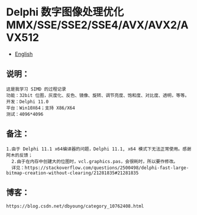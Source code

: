 # Delphi 数字图像处理优化 MMX/SSE/SSE2/SSE4/AVX/AVX2/AVX512

- [English](readme.md)

## 说明：
    这是我学习 SIMD 的过程记录
    功能：32bit 位图，灰度化、反色、镜像、旋转、调节亮度、饱和度、对比度、透明，等等。
    开发：Delphi 11.0
    平台：Win10X64；支持 X86/X64
    测试：4096*4096

## 备注：
    1.由于 Delphi 11.1 x64编译器的问题，Delphi 11.1, x64 模式下无法正常使用。感谢阿木的反馈；
	  2.由于在内存中创建大的位图时，vcl.graphics.pas，会很耗时，所以要作修改。
	  详见：https://stackoverflow.com/questions/2500498/delphi-fast-large-bitmap-creation-without-clearing/21281835#21281835
  
## 博客：
    https://blog.csdn.net/dbyoung/category_10762408.html

